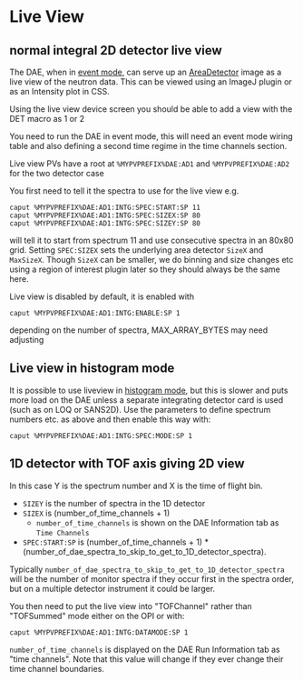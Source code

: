 # Live View

## normal integral 2D detector live view
 
The DAE, when in [event mode](https://github.com/ISISComputingGroup/ibex_developers_manual/wiki/DAE-and-the-ICP#event-and-histogram-mode), can serve up an [AreaDetector](https://github.com/areaDetector/ADCore) image as a live view of the neutron data. This can be viewed using an ImageJ plugin or as an Intensity plot in CSS.

Using the live view device screen you should be able to add a view with the DET macro as 1 or 2

You need to run the DAE in event mode, this will need an event mode wiring table and also defining a second time regime in the time channels section. 
 
Live view PVs have a root at `%MYPVPREFIX%DAE:AD1` and `%MYPVPREFIX%DAE:AD2` for the two detector case

You first need to tell it the spectra to use for the live view e.g.
```
caput %MYPVPREFIX%DAE:AD1:INTG:SPEC:START:SP 11
caput %MYPVPREFIX%DAE:AD1:INTG:SPEC:SIZEX:SP 80
caput %MYPVPREFIX%DAE:AD1:INTG:SPEC:SIZEY:SP 80
```
will tell it to start from spectrum 11 and use consecutive spectra in an 80x80 grid. Setting `SPEC:SIZEX` sets the underlying area detector `SizeX` and `MaxSizeX`. Though `SizeX` can be smaller, we do binning and size changes etc using a region of interest plugin later so they should always be the same here. 

Live view is disabled by default, it is enabled with
```
caput %MYPVPREFIX%DAE:AD1:INTG:ENABLE:SP 1
```
depending on the number of spectra, MAX_ARRAY_BYTES may need adjusting

## Live view in histogram mode

It is possible to use liveview in [histogram mode](https://github.com/ISISComputingGroup/ibex_developers_manual/wiki/DAE-and-the-ICP#event-and-histogram-mode), but this is slower and puts more load on the DAE unless a separate integrating detector card is used (such as on LOQ or SANS2D). Use the parameters to define spectrum numbers etc. as above and then enable this way with:
```  
caput %MYPVPREFIX%DAE:AD1:INTG:SPEC:MODE:SP 1
```

## 1D detector with TOF axis giving 2D view

In this case Y is the spectrum number and X is the time of flight bin. 

* `SIZEY` is the number of spectra in the 1D detector
* `SIZEX` is (number_of_time_channels + 1)  
    - `number_of_time_channels` is shown on the DAE Information tab as `Time Channels`
* `SPEC:START:SP` is (number_of_time_channels + 1) * (number_of_dae_spectra_to_skip_to_get_to_1D_detector_spectra).

Typically `number_of_dae_spectra_to_skip_to_get_to_1D_detector_spectra` will be the number of monitor spectra if they occur first in the spectra order, but on a multiple detector instrument it could be larger.  

You then need to put the live view into "TOFChannel" rather than "TOFSummed" mode either on the OPI or with:
```
caput %MYPVPREFIX%DAE:AD1:INTG:DATAMODE:SP 1
```
`number_of_time_channels` is displayed on the DAE Run Information tab as "time channels". Note that this value will change if they ever change their time channel boundaries.     